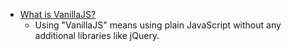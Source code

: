  - [What is VanillaJS?](http://stackoverflow.com/questions/20435653/what-is-vanillajs)
    - Using "VanillaJS" means using plain JavaScript without any additional libraries like jQuery.
